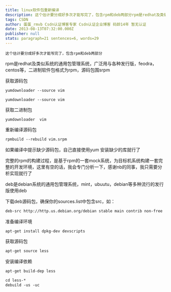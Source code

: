 ```yaml
---
title: linux软件包重新编译
description: 这个估计要分成好多次才能写完了，包含rpm和deb两部分rpm是redhat及类似系统的通用包管理系统，广泛用与各种发行版，feodra，centos等，二进制软件包格式为rpm，源码包围srpm获取源码包	yumdownloader --source vim  获取二进制包	yumdownloader  vim   重新编译源码包rpmbuild --rebu
tags: CSDN
author: 蛋蛋_rmvb Csdn认证博客专家 Csdn认证企业博客 码龄14年 暂无认证
date: 2013-08-13T07:32:00.000Z
publisher: null
stats: paragraph=21 sentences=6, words=29
---
```

```plain
这个估计要分成好多次才能写完了，包含rpm和deb两部分
```

rpm是redhat及类似系统的通用包管理系统，广泛用与各种发行版，feodra，centos等，二进制软件包格式为rpm，源码包围srpm

获取源码包

```html
yumdownloader --source vim
```

```plain
yumdownloader --source vim
```

获取二进制包

```plain
yumdownloader  vim
```

重新编译源码包

```html
rpmbuild --rebuild vim.srpm
```

如果编译中提示缺少源码包，自己直接使用yum 安装缺少的库就行了

完整的rpm的构建过程，是基于rpm的一套mock系统，为目标机系统构建一套完整的开发环境，这里有空的话，我会专门分析一下，感谢nb的同事，我只需要分析实现就行了


deb是debian系统的通用包管理系统，mint，ubuutu，debian等多种流行的发行版使用deb

下载deb源码包，确保你的sources.list中包含src，如：

```html
deb-src http://http.us.debian.org/debian stable main contrib non-free
```

准备编译环境

```html
apt-get install dpkg-dev devscripts
```

获取源码包

```html
apt-get source less
```

安装编译依赖

```html
apt-get build-dep less
```

```html
cd less-*
debuild -us -uc
```
